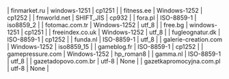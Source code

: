 | finmarket.ru | windows-1251 | cp1251 |
| fitness.ee | Windows-1252 | cp1252 |
| fmworld.net | SHIFT_JIS | cp932 |
| fora.pl | ISO-8859-1 | iso8859_2 |
| fotomac.com.tr | Windows-1252 | utf_8 |
| free.bg | windows-1251 | cp1251 |
| freeindex.co.uk | Windows-1252 | utf_8 |
| fugleognatur.dk | ISO-8859-1 | cp1252 |
| funda.nl | ISO-8859-1 | utf_8 |
| galerie-creation.com | Windows-1252 | iso8859_15 |
| gameblog.fr | ISO-8859-1 | cp1252 |
| gamepressure.com | Windows-1252 | hp_roman8 |
| gamma.nl | ISO-8859-1 | utf_8 |
| gazetadopovo.com.br | utf-8 | None |
| gazetkapromocyjna.com.pl | utf-8 | None |
